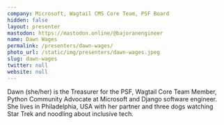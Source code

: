 ```yaml
---
company: Microsoft, Wagtail CMS Core Team, PSF Board
hidden: false
layout: presenter
mastodon: https://mastodon.online/@bajoranengineer
name: Dawn Wages
permalink: /presenters/dawn-wages/
photo_url: /static/img/presenters/dawn-wages.jpeg
slug: dawn-wages
twitter: null
website: null
---
```


Dawn (she/her) is the Treasurer for the PSF, Wagtail Core Team Member, Python Community Advocate at Microsoft and Django software engineer. She lives in Philadelphia, USA with her partner and three dogs watching Star Trek and noodling about inclusive tech.
